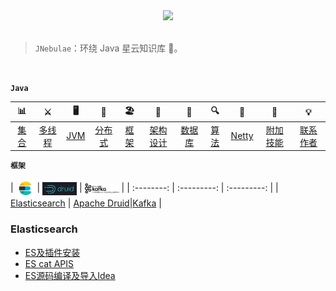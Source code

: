 
<div align="center">  

<img src="http://5b0988e595225.cdn.sohucs.com/images/20180107/7c9e6cd0d3f44c9ab6d7545dc60839d3.gif" width=""/> 
<br/>

</div><br>


> `JNebulae`：环绕 Java 星云知识库 :milky_way:。

<br/>

**`Java`**

| 📊 |⚔️ | 🖥 | 🚏 | 🏖  | 🌁| 📮 | 🔍 | 🚀 | 🌈 |💡|
| :--------: | :---------: | :---------: | :---------: | :---------: | :---------:| :---------: | :-------: | :-------:| :------:|:------:|
| [集合](#常用集合) | [多线程](#java-多线程)|[JVM](#jvm) | [分布式](#分布式相关) |[框架](#常用框架第三方组件)|[架构设计](#架构设计)| [数据库](#db-相关) |[算法](#数据结构与算法)|[Netty](#netty-相关)| [附加技能](#附加技能)|[联系作者](#联系作者) |


**`框架`**

| <img src="docs/images/elasticsearch_icon.jpg" width="30" hegiht="30" align=center /> | 
 <img src="docs/images/apache druid.png" width="55" hegiht="55" align=center /> |
 <img src="docs/images/kafka_icon.png" width="55" hegiht="55" align=center /> |
| :--------: | :---------: | :---------: |
| [Elasticsearch](#Elasticsearch) | [Apache Druid](#Apache-Druid)|[Kafka](#Kafka) |





###  Elasticsearch  
- [ES及插件安装](https://github.com/xinzhuxiansheng/blog-notes/blob/master/Elasticsearch/ES及插件安装.md)
- [ES cat APIS](https://github.com/xinzhuxiansheng/blog-notes/blob/master/Elasticsearch/Elasticsearch%20cat%20APIS.md)
- [ES源码编译及导入Idea](https://github.com/xinzhuxiansheng/blog-notes/blob/master/Elasticsearch/ES源码编译及导入Idea.md)
